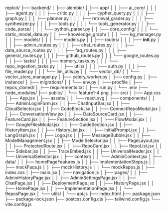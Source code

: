 reploit/
├── backend/
│   ├── alembic/
│   ├── app/
│   │   ├── ai_core/
│   │   │   ├── agent.py
│   │   │   ├── critic.py
│   │   │   ├── cypher_query.py
│   │   │   ├── graph.py
│   │   │   ├── planner.py
│   │   │   ├── retrieval_grader.py
│   │   │   ├── synthesizer.py
│   │   │   ├── tools.py
│   │   │   └── tools_generator.py
│   │   ├── code_parse/
│   │   │   └── python_parser.py
│   │   ├── core_config/
│   │   │   └── static_model_data.py
│   │   ├── knowledge_graph/
│   │   │   └── kg_manager.py
│   │   ├── models/
│   │   │   └── models.py
│   │   ├── routes/
│   │   │   ├── __init__.py
│   │   │   ├── admin_routes.py
│   │   │   ├── chat_routes.py
│   │   │   ├── data_source_routes.py
│   │   │   ├── faq_routes.py
│   │   │   ├── general_routes.py
│   │   │   ├── github_routes.py
│   │   │   └── google_routes.py
│   │   ├── tasks/
│   │   │   ├── memory_tasks.py
│   │   │   └── repo_ingestion_tasks.py
│   │   ├── utils/
│   │   │   ├── auth.py
│   │   │   ├── file_reader.py
│   │   │   └── llm_utils.py
│   │   └── vector_db/
│   │       └── vector_store_manager.py
│   ├── celery_worker.py
│   ├── config.py
│   ├── instance/
│   ├── migrations/
│   │   └── env.py
│   ├── procfile
│   ├── repos_cloned/
│   ├── requirements.txt
│   ├── run.py
│   └── .env
├── node_modules/
├── public/
│   └── feature1-4.png
├── src/
│   ├── App.css
│   ├── App.jsx
│   ├── assets/
│   │   └── react.svg
│   ├── components/
│   │   ├── AdminLoginForm.jsx
│   │   ├── ChatInputBar.jsx
│   │   ├── CloudSelector.jsx
│   │   ├── CodeBlock.jsx
│   │   ├── ConnectRepoModal.jsx
│   │   ├── ConversationView.jsx
│   │   ├── DataSourceCard.jsx
│   │   ├── FeatureCard.jsx
│   │   ├── FeatureSection.jsx
│   │   ├── FlowModal.jsx
│   │   ├── GoogleFilesModal.jsx
│   │   ├── GuideSection.jsx
│   │   ├── HistoryItem.jsx
│   │   ├── HistoryList.jsx
│   │   ├── InitialPrompt.jsx
│   │   ├── LangGraph.jsx
│   │   ├── Logo.jsx
│   │   ├── MessageBubble.jsx
│   │   ├── ModelManagement.jsx
│   │   ├── ModelSelector.jsx
│   │   ├── PageLayout.jsx
│   │   ├── ProtectedRoute.jsx
│   │   ├── RepoCard.jsx
│   │   ├── RepoList.jsx
│   │   ├── Sidebar.jsx
│   │   ├── TraceEmbed.jsx
│   │   ├── UniversalHeader.jsx
│   │   └── UniversalSelector.jsx
│   ├── context/
│   │   └── AdminContext.jsx
│   ├── data/
│   │   ├── homePageFeatures.js
│   │   ├── implementationSteps.js
│   │   ├── mockFaqs.js
│   │   ├── mockHistory.js
│   │   └── mockRepos.js
│   ├── index.css
│   ├── main.jsx
│   ├── navigation.js
│   ├── pages/
│   │   ├── AdminHistoryPage.jsx
│   │   ├── AdminSettingsPage.jsx
│   │   ├── ChatPage.jsx
│   │   ├── DeploymentPage.jsx
│   │   ├── HistoryPage.jsx
│   │   ├── HomePage.jsx
│   │   ├── ImplementationPage.jsx
│   │   └── ReposPage.jsx
│   └── utils/
│       └── api.js
├── index.html
├── package.json
├── package-lock.json
├── postcss.config.cjs
├── tailwind.config.js
└── vite.config.js
